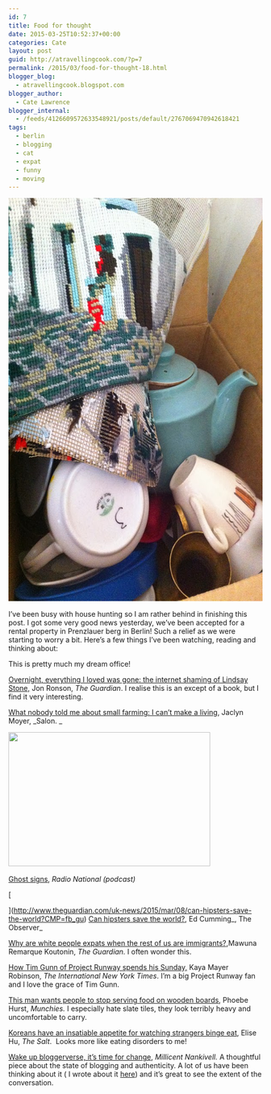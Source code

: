 ```yaml
---
id: 7
title: Food for thought
date: 2015-03-25T10:52:37+00:00
categories: Cate
layout: post
guid: http://atravellingcook.com/?p=7
permalink: /2015/03/food-for-thought-18.html
blogger_blog:
  - atravellingcook.blogspot.com
blogger_author:
  - Cate Lawrence
blogger_internal:
  - /feeds/4126609572633548921/posts/default/2767069470942618421
tags:
  - berlin
  - blogging
  - cat
  - expat
  - funny
  - moving
---
```

[<img class="alignnone size-full wp-image-582" src="/images/atc-migrate/2014/01/12005292596_f5164d421b_c.jpg" alt="12005292596_f5164d421b_c" width="598" height="800" />](/images/atc-migrate/2014/01/12005292596_f5164d421b_c.jpg)

I&#8217;ve been busy with house hunting so I am rather behind in finishing this post. I got some very good news yesterday, we&#8217;ve been accepted for a rental property in Prenzlauer berg in Berlin! Such a relief as we were starting to worry a bit. Here&#8217;s a few things I&#8217;ve been watching, reading and thinking about:



This is pretty much my dream office!



[Overnight, everything I loved was gone: the internet shaming of Lindsay Stone,](http://www.theguardian.com/technology/2015/feb/21/internet-shaming-lindsey-stone-jon-ronson?CMP=soc_567) Jon Ronson, _The Guardian_. I realise this is an except of a book, but I find it very interesting.

[What nobody told me about small farming: I can&#8217;t make a living](http://www.salon.com/2015/02/10/what_nobody_told_me_about_small_farming_i_cant_make_a_living/), Jaclyn Moyer, _Salon. _


  <a  href="http://2.bp.blogspot.com/-VoH4V4RWGz4/VPLwY_mfc6I/AAAAAAAAKvc/cTvrGLfFarQ/s1600/6160974-3x2-340x227.jpg"><img src="http://2.bp.blogspot.com/-VoH4V4RWGz4/VPLwY_mfc6I/AAAAAAAAKvc/cTvrGLfFarQ/s1600/6160974-3x2-340x227.jpg" alt="" width="400" height="266" border="0" /></a>


[Ghost signs](http://www.abc.net.au/radionational/programs/blueprintforliving/ghost-signs/6139808), _Radio National (podcast)_
  
[
  
](http://www.theguardian.com/uk-news/2015/mar/08/can-hipsters-save-the-world?CMP=fb_gu) [Can hipsters save the world?](http://www.theguardian.com/uk-news/2015/mar/08/can-hipsters-save-the-world?CMP=fb_gu), Ed Cumming_, The Observer_

[Why are white people expats when the rest of us are immigrants?](http://www.theguardian.com/global-development-professionals-network/2015/mar/13/white-people-expats-immigrants-migration),Mawuna Remarque Koutonin, _The Guardian._ I often wonder this.

[How Tim Gunn of Project Runway spends his Sunday,](http://www.nytimes.com/2015/03/22/nyregion/how-tim-gunn-of-project-runway-spends-his-sunday.html?&_r=0) Kaya Mayer Robinson, _The International New York Times_. I&#8217;m a big Project Runway fan and I love the grace of Tim Gunn.

[This man wants people to stop serving food on wooden boards](http://munchies.vice.com/articles/this-man-wants-people-to-stop-serving-food-on-wooden-boards), Phoebe Hurst, _Munchies._ I especially hate slate tiles, they look terribly heavy and uncomfortable to carry.

[Koreans have an insatiable appetite for watching strangers binge eat](http://www.npr.org/blogs/thesalt/2015/03/24/392430233/koreans-have-an-insatiable-appetite-for-watching-strangers-binge-eat?utm_source=facebook.com&utm_medium=social&utm_campaign=npr&utm_term=nprnews&utm_content=20150324), Elise Hu, _The Salt_.  Looks more like eating disorders to me!

[Wake up bloggerverse, it&#8217;s time for change](http://www.millicentnankivell.com/03/wake-up-bloggerverse-time-for-change/), _Millicent Nankivell._ A thoughtful piece about the state of blogging and authenticity. A lot of us have been thinking about it ( I wrote about it [here](http://atravellingcook.com/2015/03/the-integrity-of-blogging-in-the-time-of-the-super-blogger.html)) and it&#8217;s great to see the extent of the conversation.